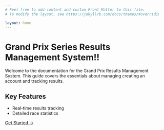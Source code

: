 ```yaml
---
# Feel free to add content and custom Front Matter to this file.
# To modify the layout, see https://jekyllrb.com/docs/themes/#overriding-theme-defaults

layout: home
---
```


# Grand Prix Series Results Management System!!

Welcome to the documentation for the Grand Prix Results Management System. This guide covers the essentials about managing creating an account and tracking results.

## Key Features

- Real-time results tracking
- Detailed race statistics

[Get Started →](/docs/getting-started)
